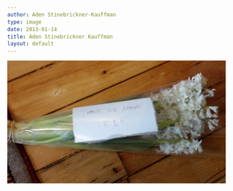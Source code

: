 ```yaml
---
author: Aden Stinebrickner-Kauffman
type: image
date: 2013-01-14
title: Aden Stinebrickner Kauffman
layout: default
---
```


![Left on a fire hydrant outside Aaron's apartment.](/images/aden-stinebrickner.jpg)

